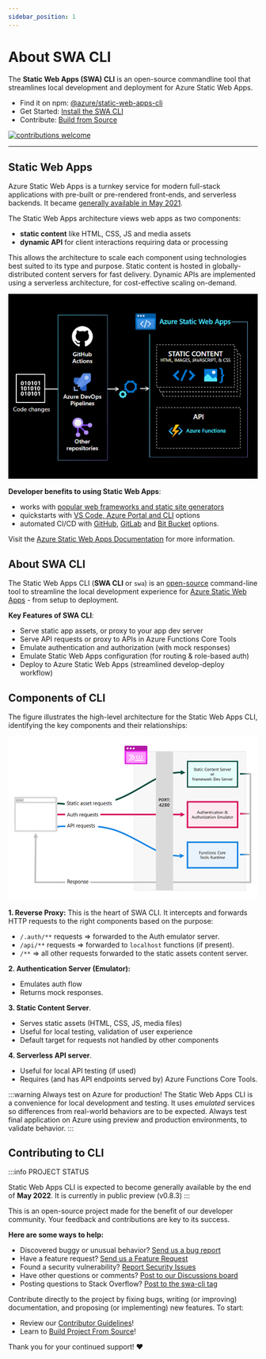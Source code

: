 ```yaml
---
sidebar_position: 1
---
```


# About SWA CLI

The **Static Web Apps (SWA) CLI** is an open-source commandline tool that streamlines local development and deployment for Azure Static Web Apps.

 * Find it on npm: [@azure/static-web-apps-cli](https://www.npmjs.com/package/@azure/static-web-apps-cli)
 * Get Started: [Install the SWA CLI](docs/use/install)
 * Contribute: [Build from Source](docs/contribute/developer)

[![contributions welcome](https://img.shields.io/badge/contributions-welcome-brightgreen.svg?style=flat)](https://github.com/azure/static-web-apps-cli/issues)

---

## Static Web Apps

Azure Static Web Apps is a turnkey service for modern full-stack applications with pre-built or pre-rendered front-ends, and serverless backends. It became [generally available in May 2021](https://azure.microsoft.com/en-us/updates/azure-static-web-apps-is-now-generally-available/?WT.mc_id=30daysofswa-61155-cxall).

The Static Web Apps architecture views web apps as two components:
 *  **static content** like HTML, CSS, JS and media assets
 *  **dynamic API**  for client interactions requiring data or processing

This allows the architecture to scale each component using technologies best suited to its type and purpose. Static content is hosted in globally-distributed content servers for fast delivery. Dynamic APIs are implemented using a serverless architecture, for cost-effective scaling on-demand.

![Static Web Apps Architecture](../static/img/swa-arch.png)

**Developer benefits to using Static Web Apps**:

- works with [popular web frameworks and static site generators](https://docs.microsoft.com/en-us/azure/static-web-apps/front-end-frameworks)
- quickstarts with [VS Code, Azure Portal and CLI](https://docs.microsoft.com/en-us/azure/static-web-apps/getting-started?tabs=vanilla-javascript) options 
- automated CI/CD with [GitHub](https://docs.microsoft.com/en-us/azure/static-web-apps/getting-started?tabs=vanilla-javascript), [GitLab](https://docs.microsoft.com/en-us/azure/static-web-apps/gitlab?tabs=vanilla-javascript) and [Bit Bucket](https://docs.microsoft.com/en-us/azure/static-web-apps/bitbucket?tabs=vanilla-javascript) options.

Visit the [Azure Static Web Apps Documentation](https://docs.microsoft.com/en-us/azure/static-web-apps/) for more information.

## About SWA CLI

The Static Web Apps CLI (**SWA CLI** or `swa`) is an [open-source](https://github.com/Azure/static-web-apps-cli) command-line tool to streamline the local development experience for [Azure Static Web Apps](https://docs.microsoft.com/azure/static-web-apps) - from setup to deployment.

**Key Features of SWA CLI**:

- Serve static app assets, or proxy to your app dev server
- Serve API requests or proxy to APIs in Azure Functions Core Tools
- Emulate authentication and authorization (with mock responses)
- Emulate Static Web Apps configuration (for routing & role-based auth)
- Deploy to Azure Static Web Apps (streamlined develop-deploy workflow)

## Components of CLI

The figure illustrates the high-level architecture for the Static Web Apps CLI, identifying the key components and their relationships:

![Static Web Apps CLI Architecture](../static/img/swa-cli-arch.png)

**1. Reverse Proxy:** This is the heart of SWA CLI. It intercepts and forwards HTTP requests to the right components based on the purpose:
  - `/.auth/**` requests => forwarded to the Auth emulator server.
  - `/api/**` requests => forwarded to `localhost` functions (if present).
  - `/**` => all other requests forwarded to the static assets content server.

**2. Authentication Server (Emulator):**
 * Emulates auth flow
 * Returns mock responses.

**3. Static Content Server**. 
 * Serves static assets (HTML, CSS, JS, media files)
 * Useful for local testing, validation of user experience
 * Default target for requests not handled by other components

**4. Serverless API server**. 
  * Useful for local API testing (if used)
  * Requires (and has API endpoints served by) Azure Functions Core Tools.

:::warning Always test on Azure for production!
The Static Web Apps CLI is a convenience for local development and testing. It uses _emulated_ services so differences from real-world behaviors are to be expected. Always test final application on Azure using preview and production environments, to validate behavior.
:::

## Contributing to CLI

:::info PROJECT STATUS

Static Web Apps CLI is expected to become generally available by the end of **May 2022**. It is currently in public preview (v0.8.3)
:::

This is an open-source project made for the benefit of our developer community. Your feedback and contributions are key to its success. 

**Here are some ways to help:**

- Discovered buggy or unusual behavior? [Send us a bug report](https://github.com/Azure/static-web-apps-cli/issues/new?assignees=&labels=&template=bug_report.md&title=)
- Have a feature request? [Send us a Feature Request](https://github.com/Azure/static-web-apps-cli/issues/new?assignees=&labels=&template=feature_request.md&title=)
- Found a security vulnerability? [Report Security Issues](https://github.com/Azure/static-web-apps-cli/security/policy)
- Have other questions or comments? [Post to our Discussions board](https://github.com/Azure/static-web-apps-cli/discussions)
- Posting questions to Stack Overflow? [Post to the swa-cli tag](https://stackoverflow.com/questions/tagged/swa-cli)


Contribute directly to the project by fixing bugs, writing (or improving) documentation, and proposing (or implementing) new features. To start:

* Review our [Contributor Guidelines](/docs/contribute/intro)!
* Learn to [Build Project From Source](/docs/contribute/intro)!


Thank you for your continued support! ♥️
